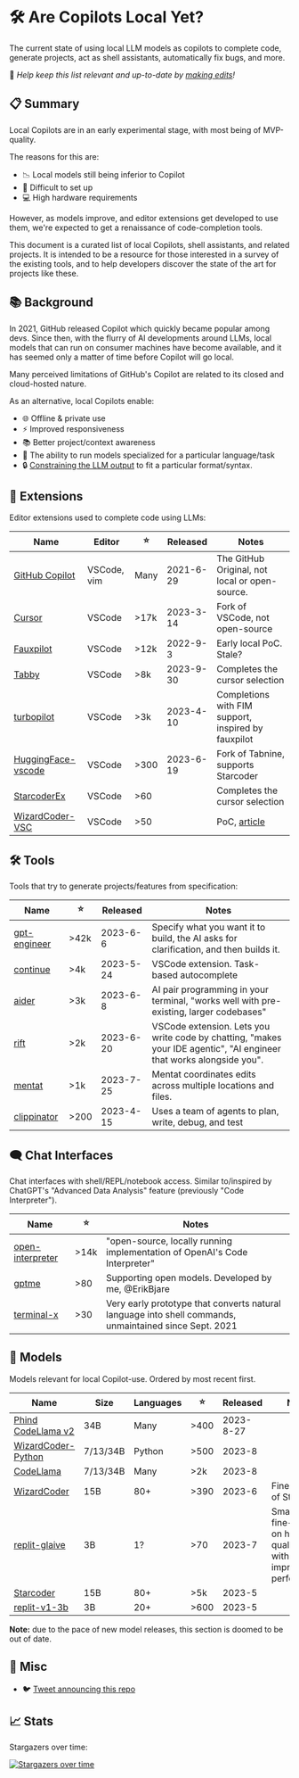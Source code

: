 # 🛠️ Are Copilots Local Yet?

The current state of using local LLM models as copilots to complete code, generate projects, act as shell assistants, automatically fix bugs, and more.

📝 *Help keep this list relevant and up-to-date by [making edits][edit]!*

[edit]: https://github.com/ErikBjare/are-copilots-local-yet/edit/master/README.md

## 📋 Summary

Local Copilots are in an early experimental stage, with most being of MVP-quality. 

The reasons for this are:

- 📉 Local models still being inferior to Copilot
- 🔧 Difficult to set up
- 💻 High hardware requirements

However, as models improve, and editor extensions get developed to use them, we're expected to get a renaissance of code-completion tools.

This document is a curated list of local Copilots, shell assistants, and related projects. It is intended to be a resource for those interested in a survey of the existing tools, and to help developers discover the state of the art for projects like these.

## 📚 Background

In 2021, GitHub released Copilot which quickly became popular among devs. Since then, with the flurry of AI developments around LLMs, local models that can run on consumer machines have become available, and it has seemed only a matter of time before Copilot will go local.

Many perceived limitations of GitHub's Copilot are related to its closed and cloud-hosted nature. 

As an alternative, local Copilots enable:

- 🌐 Offline & private use
- ⚡ Improved responsiveness
- 📚 Better project/context awareness
- 🎯 The ability to run models specialized for a particular language/task
- 🔒 [Constraining the LLM output](https://twitter.com/ErikBjare/status/1656731582001020928) to fit a particular format/syntax.

## 🧩 Extensions

Editor extensions used to complete code using LLMs:

| Name                            | Editor      | :star:  | Released  | Notes                                               |
| -------------                   | --------    | ------- | --------  | ---------                                           |
| [GitHub Copilot][copilot-vim]   | VSCode, vim | Many    | 2021-6-29 | The GitHub Original, not local or open-source.      |
| [Cursor][cursor]                | VSCode      | >17k    | 2023-3-14 | Fork of VSCode, not open-source                     |
| [Fauxpilot][fauxpilot]          | VSCode      | >12k    | 2022-9-3  | Early local PoC. Stale?                             |
| [Tabby][tabby]                  | VSCode      | >8k     | 2023-9-30 | Completes the cursor selection                      |
| [turbopilot][turbopilot]        | VSCode      | >3k     | 2023-4-10 | Completions with FIM support, inspired by fauxpilot |
| [HuggingFace-vscode][hf-vscode] | VSCode      | >300    | 2023-6-19 | Fork of Tabnine, supports Starcoder                 |
| [StarcoderEx][sc-ex]            | VSCode      | >60     |           | Completes the cursor selection                      |
| [WizardCoder-VSC][wc-vsc]       | VSCode      | >50     |           | PoC, [article][wc-vsc-blog]                         |

[copilot-vim]: https://github.com/github/copilot.vim
[cursor]: https://github.com/getcursor/cursor
[fauxpilot]: https://github.com/fauxpilot/fauxpilot
[tabby]: https://github.com/TabbyML/tabby
[hf-vscode]: https://github.com/huggingface/huggingface-vscode
[sc-ex]: https://github.com/Lisoveliy/StarCoderEx
[wc-vsc]: https://github.com/mzbac/wizardCoder-vsc
[wc-vsc-blog]: https://medium.com/@anchen.li/build-your-own-copliot-using-open-source-llm-ff9da556cb09
[turbopilot]: https://github.com/ravenscroftj/turbopilot

## 🛠️ Tools

Tools that try to generate projects/features from specification:

| Name                         | :star:  | Released  | Notes                                                                                                                |
| --------------               | ------- | --------- | -----                                                                                                                |
| [gpt-engineer][gpt-engineer] | >42k    | 2023-6-6  | Specify what you want it to build, the AI asks for clarification, and then builds it.                                |
| [continue][continue]         | >4k     | 2023-5-24 | VSCode extension. Task-based autocomplete                                                                            |
| [aider][aider]               | >3k     | 2023-6-8  | AI pair programming in your terminal, "works well with pre-existing, larger codebases"                               |
| [rift][rift]                 | >2k     | 2023-6-20 | VSCode extension. Lets you write code by chatting, "makes your IDE agentic", "AI engineer that works alongside you". |
| [mentat][mentat]             | >1k     | 2023-7-25 | Mentat coordinates edits across multiple locations and files.                                                        |
| [clippinator][clippinator]   | >200    | 2023-4-15 | Uses a team of agents to plan, write, debug, and test                                                                |

[gpt-engineer]: https://github.com/AntonOsika/gpt-engineer
[continue]: https://github.com/continuedev/continue
[rift]: https://github.com/morph-labs/rift
[mentat]: https://github.com/biobootloader/mentat
[clippinator]: https://github.com/ennucore/clippinator
[aider]: https://github.com/paul-gauthier/aider

## 🗨️ Chat Interfaces

Chat interfaces with shell/REPL/notebook access. 
Similar to/inspired by ChatGPT's "Advanced Data Analysis" feature (previously "Code Interpreter").

| Name                     | :star:  | Notes                                                                                                  |
| --------------           | ------- | ---------                                                                                              |
| [open-interpreter][oi]   | >14k    | "open-source, locally running implementation of OpenAI's Code Interpreter"                             |
| [gptme][gptme]           | >80     | Supporting open models. Developed by me, @ErikBjare                                                    |
| [terminal-x][terminal-x] | >30     | Very early prototype that converts natural language into shell commands, unmaintained since Sept. 2021 |

[oi]: https://github.com/KillianLucas/open-interpreter
[gptme]: https://github.com/ErikBjare/gptme
[terminal-x]: https://github.com/davidfant/terminal-x

## 🤖 Models

Models relevant for local Copilot-use. Ordered by most recent first.

| Name                            | Size       | Languages   | :star:  | Released   | Notes                                                                    |
| ------------------------------- | ---------- | ----------- | ------- | ---------- | -------                                                                  |
| [Phind CodeLlama v2][phind2]    | 34B        | Many        | >400    | 2023-8-27  |                                                                          |
| [WizardCoder-Python][wc-py]     | 7/13/34B   | Python      | >500    | 2023-8     |                                                                          |
| [CodeLlama][codellama]          | 7/13/34B   | Many        | >2k     | 2023-8     |                                                                          |
| [WizardCoder][wc-v1]            | 15B        | 80+         | >390    | 2023-6     | Fine-tuning of Starcoder                                                 |
| [replit-glaive][replit-glaive]  | 3B         | 1?          | >70     | 2023-7     | Small model fine-tuned on high-quality data with impressive performance. |
| [Starcoder][starcoder]          | 15B        | 80+         | >5k     | 2023-5     |                                                                          |
| [replit-v1-3b][replit-v1]       | 3B         | 20+         | >600    | 2023-5     |                                                                          |

[codellama]: https://github.com/facebookresearch/codellama
[starcoder]: https://github.com/bigcode-project/starcoder
[wc-py]: https://huggingface.co/WizardLM/WizardCoder-Python-34B-V1.0
[wc-v1]: https://huggingface.co/WizardLM/WizardCoder-15B-V1.0
[replit-v1]: https://huggingface.co/replit/replit-code-v1-3b
[replit-glaive]: https://huggingface.co/sahil2801/replit-code-instruct-glaive
[phind2]: https://huggingface.co/Phind/Phind-CodeLlama-34B-v2

**Note:** due to the pace of new model releases, this section is doomed to be out of date.

## 📰 Misc

- 🐦 [Tweet announcing this repo][announce]

[announce]: https://twitter.com/ErikBjare/status/1681616666600394753

## 📈 Stats

Stargazers over time:

[![Stargazers over time](https://starchart.cc/ErikBjare/are-copilots-local-yet.svg)](https://starchart.cc/ErikBjare/are-copilots-local-yet)
